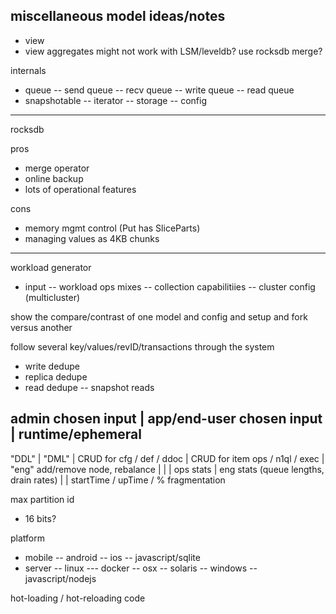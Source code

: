miscellaneous model ideas/notes
-------------------------------

- view
- view aggregates might not work with LSM/leveldb?  use rocksdb merge?

internals
- queue
-- send queue
-- recv queue
-- write queue
-- read queue
- snapshotable
-- iterator
-- storage
-- config

------------------------------------
rocksdb

pros
- merge operator
- online backup
- lots of operational features

cons
- memory mgmt control (Put has SliceParts)
- managing values as 4KB chunks

----------------------
workload generator
- input
-- workload ops mixes
-- collection capabilitiies
-- cluster config (multicluster)

show the compare/contrast of one model and config and setup and fork versus another

follow several key/values/revID/transactions through the system
- write dedupe
- replica dedupe
- read dedupe
-- snapshot reads

admin chosen input          | app/end-user chosen input       | runtime/ephemeral
------------------------------------------------------------------------------------------------
"DDL"                       | "DML"                           |
CRUD for cfg / def / ddoc   | CRUD for item ops / n1ql / exec | "eng"
add/remove node, rebalance  |                                 |
                            | ops stats                       | eng stats (queue lengths, drain rates)
                            |                                 | startTime / upTime / % fragmentation

max partition id
- 16 bits?

platform
- mobile
-- android
-- ios
-- javascript/sqlite
- server
-- linux
--- docker
-- osx
-- solaris
-- windows
-- javascript/nodejs

hot-loading / hot-reloading code
